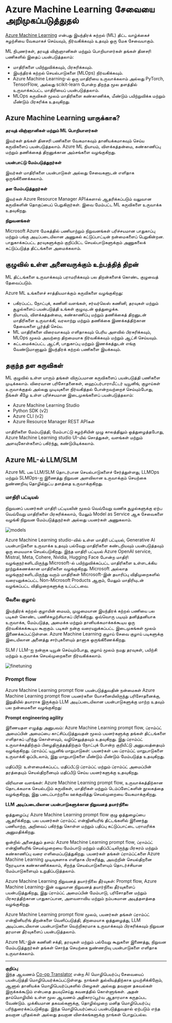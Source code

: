 <!--
CO_OP_TRANSLATOR_METADATA:
{
  "original_hash": "7fe541373802e33568e94e13226d463c",
  "translation_date": "2025-10-11T11:40:08+00:00",
  "source_file": "md/03.FineTuning/Introduce_AzureML.md",
  "language_code": "ta"
}
-->
# **Azure Machine Learning சேவையை அறிமுகப்படுத்துதல்**

[Azure Machine Learning](https://ml.azure.com?WT.mc_id=aiml-138114-kinfeylo) என்பது இயந்திரக் கற்றல் (ML) திட்ட வாழ்க்கைச் சுழற்சியை வேகமாகச் செய்யவும், நிர்வகிக்கவும் உதவும் ஒரு மேக சேவையாகும்.

ML நிபுணர்கள், தரவுத் விஞ்ஞானிகள் மற்றும் பொறியாளர்கள் தங்கள் தினசரி பணிகளில் இதைப் பயன்படுத்தலாம்:

- மாதிரிகளை பயிற்றுவிக்கவும், பிரசுரிக்கவும்.
- இயந்திரக் கற்றல் செயல்பாடுகளை (MLOps) நிர்வகிக்கவும்.
- Azure Machine Learning-ல் ஒரு மாதிரியை உருவாக்கலாம் அல்லது PyTorch, TensorFlow, அல்லது scikit-learn போன்ற திறந்த மூல தளத்தில் உருவாக்கப்பட்ட மாதிரியைப் பயன்படுத்தலாம்.
- MLOps கருவிகள் மூலம் மாதிரிகளை கண்காணிக்க, மீண்டும் பயிற்றுவிக்க மற்றும் மீண்டும் பிரசுரிக்க உதவுகிறது.

## Azure Machine Learning யாருக்காக?

**தரவுத் விஞ்ஞானிகள் மற்றும் ML பொறியாளர்கள்**

இவர்கள் தங்கள் தினசரி பணிகளை வேகமாகவும் தானியக்கமாகவும் செய்ய கருவிகளைப் பயன்படுத்தலாம்.
Azure ML நியாயம், விளக்கத்தன்மை, கண்காணிப்பு மற்றும் தணிக்கைத் திறனுக்கான அம்சங்களை வழங்குகிறது.

**பயன்பாட்டு மேம்படுத்துநர்கள்**

இவர்கள் மாதிரிகளை பயன்பாடுகள் அல்லது சேவைகளுடன் எளிதாக ஒருங்கிணைக்கலாம்.

**தள மேம்படுத்துநர்கள்**

இவர்கள் Azure Resource Manager APIக்களால் ஆதரிக்கப்படும் வலுவான கருவிகளின் தொகுப்பைப் பெறுகிறார்கள்.
இவை மேம்பட்ட ML கருவிகளை உருவாக்க உதவுகிறது.

**நிறுவனங்கள்**

Microsoft Azure மேகத்தில் பணியாற்றும் நிறுவனங்கள் பரிச்சயமான பாதுகாப்பு மற்றும் பங்கு அடிப்படையிலான அணுகல் கட்டுப்பாட்டின் நன்மைகளைப் பெறுகின்றன.
பாதுகாக்கப்பட்ட தரவுகளுக்கும் குறிப்பிட்ட செயல்பாடுகளுக்கும் அணுகலைக் கட்டுப்படுத்த திட்டங்களை அமைக்கலாம்.

## குழுவில் உள்ள அனைவருக்கும் உற்பத்தித் திறன்
ML திட்டங்களை உருவாக்கவும் பராமரிக்கவும் பல திறன்களைக் கொண்ட குழுவைத் தேவைப்படும்.

Azure ML உங்களைச் சாத்தியமாக்கும் கருவிகளை வழங்குகிறது:
- பகிரப்பட்ட நோட்புக், கணினி வளங்கள், சர்வர்லெஸ் கணினி, தரவுகள் மற்றும் சூழல்களைப் பயன்படுத்தி உங்கள் குழுவுடன் ஒத்துழைக்க.
- நியாயம், விளக்கத்தன்மை, கண்காணிப்பு மற்றும் தணிக்கைத் திறனுடன் மாதிரிகளை உருவாக்கி, வரலாற்று மற்றும் தணிக்கை இணக்கத்திற்கான தேவைகளை பூர்த்தி செய்ய.
- ML மாதிரிகளை விரைவாகவும் எளிதாகவும் பெரிய அளவில் பிரசுரிக்கவும், MLOps மூலம் அவற்றை திறமையாக நிர்வகிக்கவும் மற்றும் ஆட்சி செய்யவும்.
- கட்டமைக்கப்பட்ட ஆட்சி, பாதுகாப்பு மற்றும் இணக்கத்துடன் எங்கு வேண்டுமானாலும் இயந்திரக் கற்றல் பணிகளை இயக்கவும்.

## தகுந்த தள கருவிகள்

ML குழுவில் உள்ள யாரும் தங்கள் விருப்பமான கருவிகளைப் பயன்படுத்தி பணிகளை முடிக்கலாம்.
விரைவான பரிசோதனைகள், ஹைப்பர்பாராமீட்டர் டியூனிங், குழாய்கள் உருவாக்குதல் அல்லது முடிவுகளை நிர்வகித்தல் போன்றவற்றைச் செய்யும்போது, நீங்கள் கீழே உள்ள பரிச்சயமான இடைமுகங்களைப் பயன்படுத்தலாம்:
- Azure Machine Learning Studio
- Python SDK (v2)
- Azure CLI (v2)
- Azure Resource Manager REST APIகள்

மாதிரிகளை மேம்படுத்தி, மேம்பாட்டு சுழற்சியின் முழு காலத்திலும் ஒத்துழைத்தபோது, Azure Machine Learning studio UI-யில் சொத்துகள், வளங்கள் மற்றும் அளவுகோள்களைப் பகிர்ந்து, கண்டுபிடிக்கலாம்.

## **Azure ML-ல் LLM/SLM**

Azure ML பல LLM/SLM தொடர்பான செயல்பாடுகளைச் சேர்த்துள்ளது, LLMOps மற்றும் SLMOps-ஐ இணைத்து நிறுவன அளவிலான உருவாக்கும் செயற்கை நுண்ணறிவு தொழில்நுட்ப தளத்தை உருவாக்குகிறது.

### **மாதிரி பட்டியல்**

நிறுவனப் பயனர்கள் மாதிரி பட்டியலின் மூலம் வெவ்வேறு வணிக சூழல்களுக்கு ஏற்ப வெவ்வேறு மாதிரிகளை பிரசுரிக்கலாம், மேலும் Model as Service ஆக சேவைகளை வழங்கி நிறுவன மேம்படுத்துநர்கள் அல்லது பயனர்கள் அணுகலாம்.

![models](../../../../imgs/03/ft/models.png)

Azure Machine Learning studio-வில் உள்ள மாதிரி பட்டியல், Generative AI பயன்பாடுகளை உருவாக்க உதவும் பல்வேறு மாதிரிகளை கண்டறியவும் பயன்படுத்தவும் ஒரு மையமாக செயல்படுகிறது. இந்த மாதிரி பட்டியல் Azure OpenAI service, Mistral, Meta, Cohere, Nvidia, Hugging Face போன்ற மாதிரி வழங்குநர்களிடமிருந்து Microsoft-ல் பயிற்றுவிக்கப்பட்ட மாதிரிகளை உள்ளடக்கிய நூற்றுக்கணக்கான மாதிரிகளை வழங்குகிறது. Microsoft அல்லாத வழங்குநர்களிடமிருந்து வரும் மாதிரிகள் Microsoft-இன் தயாரிப்பு விதிமுறைகளில் வரையறுக்கப்பட்ட Non-Microsoft Products ஆகும், மேலும் மாதிரியுடன் வழங்கப்பட்ட விதிமுறைகளுக்கு உட்பட்டவை.

### **வேலை குழாய்**

இயந்திரக் கற்றல் குழாயின் மையம், முழுமையான இயந்திரக் கற்றல் பணியை பல படிகள் கொண்ட பணிச்சுழற்சியாகப் பிரிக்கிறது. ஒவ்வொரு படியும் தனித்தனியாக உருவாக்க, மேம்படுத்த, அமைக்க மற்றும் தானியக்கமாக்கக்கூடிய ஒரு நிர்வகிக்கக்கூடிய கூறாகும். படிகள் நன்கு வரையறுக்கப்பட்ட இடைமுகங்கள் மூலம் இணைக்கப்பட்டுள்ளன. Azure Machine Learning குழாய் சேவை குழாய் படிகளுக்கு இடையிலான அனைத்து சார்புகளையும் தானாக ஒருங்கிணைக்கிறது.

SLM / LLM-ஐ நன்றாக டியூன் செய்யும்போது, குழாய் மூலம் நமது தரவுகள், பயிற்சி மற்றும் உருவாக்க செயல்முறைகளை நிர்வகிக்கலாம்.

![finetuning](../../../../imgs/03/ft/finetuning.png)

### **Prompt flow**

Azure Machine Learning prompt flow பயன்படுத்துவதின் நன்மைகள்
Azure Machine Learning prompt flow பயனர்களை யோசனையிலிருந்து பரிசோதனைக்கு, இறுதியில் தயாராக இருக்கும் LLM அடிப்படையிலான பயன்பாடுகளுக்கு மாற்ற உதவும் பல நன்மைகளை வழங்குகிறது:

**Prompt engineering agility**

இணையதள எழுத்து அனுபவம்: Azure Machine Learning prompt flow, ப்ராம்ப்ட் அமைப்பின் அமைப்பை காட்சிப்படுத்துவதன் மூலம் பயனர்களுக்கு தங்கள் திட்டங்களை எளிதாகப் புரிந்து கொள்ளவும், வழிசெலுத்தவும் உதவுகிறது. இது ப்ராம்ப்ட் உருவாக்கத்திற்கும் பிழைதிருத்தத்திற்கும் நோட்புக் போன்ற குறியீட்டு அனுபவத்தையும் வழங்குகிறது.
ப்ராம்ப்ட் டியூனிங் மாறுபாடுகள்: பயனர்கள் பல ப்ராம்ப்ட் மாறுபாடுகளை உருவாக்கி ஒப்பிடலாம், இது மாறுபாடுகளை மீண்டும் மீண்டும் மேம்படுத்த உதவுகிறது.

மதிப்பீடு: உள்ளமைக்கப்பட்ட மதிப்பீட்டு ப்ராம்ப்ட் மற்றும் ப்ராம்ப்ட் அமைப்பின் தரத்தையும் செயல்திறனையும் மதிப்பீடு செய்ய பயனர்களுக்கு உதவுகிறது.

விரிவான வளங்கள்: Azure Machine Learning prompt flow, உருவாக்கத்திற்கான தொடக்கமாக செயல்படும் கருவிகள், மாதிரிகள் மற்றும் டெம்ப்ளேட்களின் நூலகத்தை வழங்குகிறது, இது படைப்பாற்றலை ஊக்குவித்து செயல்முறையை வேகமாக்குகிறது.

**LLM அடிப்படையிலான பயன்பாடுகளுக்கான நிறுவனத் தயார்நிலை**

ஒத்துழைப்பு: Azure Machine Learning prompt flow குழு ஒத்துழைப்பை ஆதரிக்கிறது, பல பயனர்கள் ப்ராம்ப்ட் என்ஜினியரிங் திட்டங்களில் இணைந்து பணியாற்ற, அறிவைப் பகிர்ந்து கொள்ள மற்றும் பதிப்பு கட்டுப்பாட்டை பராமரிக்க அனுமதிக்கிறது.

ஒன்றில் அனைத்தும் தளம்: Azure Machine Learning prompt flow, ப்ராம்ப்ட் என்ஜினியரிங் செயல்முறையை மேம்பாடு மற்றும் மதிப்பீட்டிலிருந்து பிரசுரம் மற்றும் கண்காணிப்பு வரை எளிமைப்படுத்துகிறது. பயனர்கள் தங்கள் ப்ராம்ப்ட்களை Azure Machine Learning முடிவுகளாக எளிதாக பிரசுரித்து, அவற்றின் செயல்திறனை நேரடியாக கண்காணிக்கலாம், சிறந்த செயல்பாடுகளையும் தொடர்ச்சியான மேம்பாடுகளையும் உறுதிப்படுத்தலாம்.

Azure Machine Learning நிறுவனத் தயார்நிலை தீர்வுகள்: Prompt flow, Azure Machine Learning-இன் வலுவான நிறுவனத் தயார்நிலை தீர்வுகளைப் பயன்படுத்துகிறது, இது ப்ராம்ப்ட் அமைப்பின் மேம்பாடு, பரிசோதனை மற்றும் பிரசுரத்திற்கான பாதுகாப்பான, அளவளாவிய மற்றும் நம்பகமான அடித்தளத்தை வழங்குகிறது.

Azure Machine Learning prompt flow மூலம், பயனர்கள் தங்கள் ப்ராம்ப்ட் என்ஜினியரிங் திறன்களை வெளிப்படுத்தி, திறமையாக ஒத்துழைத்து, LLM அடிப்படையிலான பயன்பாடுகளை வெற்றிகரமாக உருவாக்கவும் பிரசுரிக்கவும் நிறுவன தரமான தீர்வுகளைப் பயன்படுத்தலாம்.

Azure ML-இன் கணினி சக்தி, தரவுகள் மற்றும் பல்வேறு கூறுகளை இணைத்து, நிறுவன மேம்படுத்துநர்கள் தங்கள் சொந்த செயற்கை நுண்ணறிவு பயன்பாடுகளை எளிதாக உருவாக்கலாம்.

---

**குறிப்பு**:  
இந்த ஆவணம் [Co-op Translator](https://github.com/Azure/co-op-translator) என்ற AI மொழிபெயர்ப்பு சேவையைப் பயன்படுத்தி மொழிபெயர்க்கப்பட்டுள்ளது. நாங்கள் துல்லியத்திற்காக முயற்சிக்கிறோம், ஆனால் தானியக்க மொழிபெயர்ப்புகளில் பிழைகள் அல்லது தவறான தகவல்கள் இருக்கக்கூடும் என்பதை தயவுசெய்து கவனத்தில் கொள்ளுங்கள். அதன் தாய்மொழியில் உள்ள மூல ஆவணம் அதிகாரப்பூர்வ ஆதாரமாக கருதப்பட வேண்டும். முக்கியமான தகவல்களுக்கு, தொழில்முறை மனித மொழிபெயர்ப்பு பரிந்துரைக்கப்படுகிறது. இந்த மொழிபெயர்ப்பைப் பயன்படுத்துவதால் ஏற்படும் எந்த தவறான புரிதல்கள் அல்லது தவறான விளக்கங்களுக்கு நாங்கள் பொறுப்பல்ல.